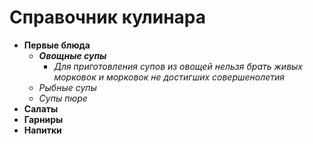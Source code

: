 # __Справочник кулинара__
* __Первые блюда__
    * _**Овощные супы**_
        * _Для приготовления супов из овощей нельзя брать живых морковок и морковок не достигших совершенолетия_
    * _*Рыбные супы*_
    * _*Супы пюре*_
* __Салаты__
* __Гарниры__
* __Напитки__